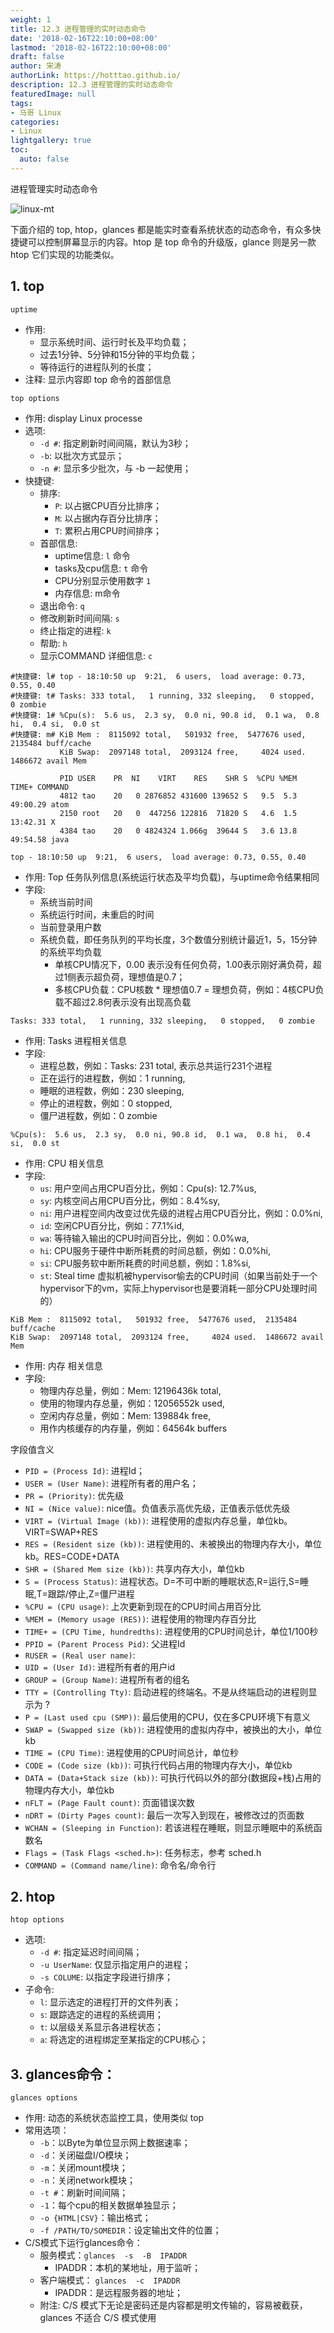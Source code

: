 ```yaml
---
weight: 1
title: 12.3 进程管理的实时动态命令
date: '2018-02-16T22:10:00+08:00'
lastmod: '2018-02-16T22:10:00+08:00'
draft: false
author: 宋涛
authorLink: https://hotttao.github.io/
description: 12.3 进程管理的实时动态命令
featuredImage: null
tags:
- 马哥 Linux
categories:
- Linux
lightgallery: true
toc:
  auto: false
---
```


进程管理实时动态命令

![linux-mt](/images/linux_mt/linux_mt.jpg)
<!-- more -->

下面介绍的 top, htop，glances 都是能实时查看系统状态的动态命令，有众多快捷键可以控制屏幕显示的内容。htop 是 top 命令的升级版，glance 则是另一款 htop 它们实现的功能类似。

## 1. top
`uptime`
- 作用:
    - 显示系统时间、运行时长及平均负载；
    - 过去1分钟、5分钟和15分钟的平均负载；
    - 等待运行的进程队列的长度；
- 注释: 显示内容即 top 命令的首部信息

`top options`
- 作用: display Linux processe
- 选项:
    - `-d #`: 指定刷新时间间隔，默认为3秒；
    - `-b`: 以批次方式显示；
    - `-n #`: 显示多少批次，与 -b 一起使用；
- 快捷键:
    - 排序:
        - `P`: 以占据CPU百分比排序；
        - `M`: 以占据内存百分比排序；
        - `T`: 累积占用CPU时间排序；
    - 首部信息:
        - uptime信息: `l` 命令
        - tasks及cpu信息: `t` 命令
        - CPU分别显示使用数字 `1`
        - 内存信息: m命令
    - 退出命令: `q`
    - 修改刷新时间间隔: `s`
    - 终止指定的进程: `k`
    - 帮助: `h`
    - 显示COMMAND 详细信息: `c`

```
#快捷键: l# top - 18:10:50 up  9:21,  6 users,  load average: 0.73, 0.55, 0.40
#快捷键: t# Tasks: 333 total,   1 running, 332 sleeping,   0 stopped,   0 zombie
#快捷键: 1# %Cpu(s):  5.6 us,  2.3 sy,  0.0 ni, 90.8 id,  0.1 wa,  0.8 hi,  0.4 si,  0.0 st
#快捷键: m# KiB Mem :  8115092 total,   501932 free,  5477676 used,  2135484 buff/cache
           KiB Swap:  2097148 total,  2093124 free,     4024 used.  1486672 avail Mem

           PID USER    PR  NI    VIRT    RES    SHR S  %CPU %MEM     TIME+ COMMAND          
           4812 tao    20   0 2876852 431600 139652 S   9.5  5.3   49:00.29 atom          
           2150 root   20   0  447256 122816  71820 S   4.6  1.5   13:42.31 X
           4384 tao    20   0 4824324 1.066g  39644 S   3.6 13.8   49:54.58 java
```

`top - 18:10:50 up  9:21,  6 users,  load average: 0.73, 0.55, 0.40`
- 作用: Top 任务队列信息(系统运行状态及平均负载)，与uptime命令结果相同
- 字段:
  - 系统当前时间
  - 系统运行时间，未重启的时间
  - 当前登录用户数
  - 系统负载，即任务队列的平均长度，3个数值分别统计最近1，5，15分钟的系统平均负载
    - 单核CPU情况下，0.00 表示没有任何负荷，1.00表示刚好满负荷，超过1侧表示超负荷，理想值是0.7；
    - 多核CPU负载：CPU核数 * 理想值0.7 = 理想负荷，例如：4核CPU负载不超过2.8何表示没有出现高负载

`Tasks: 333 total,   1 running, 332 sleeping,   0 stopped,   0 zombie`
- 作用: Tasks 进程相关信息
- 字段:
  - 进程总数，例如：Tasks: 231 total, 表示总共运行231个进程
  - 正在运行的进程数，例如：1 running,
  - 睡眠的进程数，例如：230 sleeping,
  - 停止的进程数，例如：0 stopped,
  - 僵尸进程数，例如：0 zombie

`%Cpu(s):  5.6 us,  2.3 sy,  0.0 ni, 90.8 id,  0.1 wa,  0.8 hi,  0.4 si,  0.0 st`
- 作用: CPU 相关信息
- 字段:
  - `us`: 用户空间占用CPU百分比，例如：Cpu(s): 12.7%us,
  - `sy`: 内核空间占用CPU百分比，例如：8.4%sy,
  - `ni`: 用户进程空间内改变过优先级的进程占用CPU百分比，例如：0.0%ni,
  - `id`: 空闲CPU百分比，例如：77.1%id,
  - `wa`: 等待输入输出的CPU时间百分比，例如：0.0%wa,
  - `hi`: CPU服务于硬件中断所耗费的时间总额，例如：0.0%hi,
  - `si`: CPU服务软中断所耗费的时间总额，例如：1.8%si,
  - `st`: Steal time 虚拟机被hypervisor偷去的CPU时间（如果当前处于一个hypervisor下的vm，实际上hypervisor也是要消耗一部分CPU处理时间的）

`KiB Mem :  8115092 total,   501932 free,  5477676 used,  2135484 buff/cache`  
`KiB Swap:  2097148 total,  2093124 free,     4024 used.  1486672 avail Mem`
- 作用: 内存 相关信息
- 字段:
  - 物理内存总量，例如：Mem: 12196436k total,
  - 使用的物理内存总量，例如：12056552k used,
  - 空闲内存总量，例如：Mem: 139884k free,
  - 用作内核缓存的内存量，例如：64564k buffers

字段值含义
- `PID = (Process Id)`: 进程Id；
- `USER = (User Name)`: 进程所有者的用户名；
- `PR = (Priority)`: 优先级
- `NI = (Nice value)`: nice值。负值表示高优先级，正值表示低优先级
- `VIRT = (Virtual Image (kb))`: 进程使用的虚拟内存总量，单位kb。VIRT=SWAP+RES
- `RES = (Resident size (kb))`: 进程使用的、未被换出的物理内存大小，单位kb。RES=CODE+DATA
- `SHR = (Shared Mem size (kb))`: 共享内存大小，单位kb
- `S = (Process Status)`: 进程状态。D=不可中断的睡眠状态,R=运行,S=睡眠,T=跟踪/停止,Z=僵尸进程
- `%CPU = (CPU usage)`: 上次更新到现在的CPU时间占用百分比
- `%MEM = (Memory usage (RES))`: 进程使用的物理内存百分比
- `TIME+ = (CPU Time, hundredths)`: 进程使用的CPU时间总计，单位1/100秒
- `PPID = (Parent Process Pid)`: 父进程Id
- `RUSER = (Real user name)`:
- `UID = (User Id)`: 进程所有者的用户id
- `GROUP = (Group Name)`: 进程所有者的组名
- `TTY = (Controlling Tty)`: 启动进程的终端名。不是从终端启动的进程则显示为 ?
- `P = (Last used cpu (SMP))`: 最后使用的CPU，仅在多CPU环境下有意义
- `SWAP = (Swapped size (kb))`: 进程使用的虚拟内存中，被换出的大小，单位kb
- `TIME = (CPU Time)`: 进程使用的CPU时间总计，单位秒
- `CODE = (Code size (kb))`: 可执行代码占用的物理内存大小，单位kb
- `DATA = (Data+Stack size (kb))`: 可执行代码以外的部分(数据段+栈)占用的物理内存大小，单位kb
- `nFLT = (Page Fault count)`: 页面错误次数
- `nDRT = (Dirty Pages count)`: 最后一次写入到现在，被修改过的页面数
- `WCHAN = (Sleeping in Function)`: 若该进程在睡眠，则显示睡眠中的系统函数名
- `Flags = (Task Flags <sched.h>)`: 任务标志，参考 sched.h
- `COMMAND = (Command name/line)`: 命令名/命令行

## 2. htop
`htop options`
- 选项:
    - `-d #`: 指定延迟时间间隔；
    - `-u UserName`: 仅显示指定用户的进程；
    - `-s COLUME`: 以指定字段进行排序；
- 子命令:
    - `l`: 显示选定的进程打开的文件列表；
    - `s`: 跟踪选定的进程的系统调用；
    - `t`: 以层级关系显示各进程状态；
    - `a`: 将选定的进程绑定至某指定的CPU核心；


## 3. glances命令：
`glances options`
- 作用: 动态的系统状态监控工具，使用类似 top
- 常用选项：
    - `-b`：以Byte为单位显示网上数据速率；
    - `-d`：关闭磁盘I/O模块；
    - `-m`：关闭mount模块；
    - `-n`：关闭network模块；
    - `-t #`：刷新时间间隔；
    - `-1`：每个cpu的相关数据单独显示；
    - `-o {HTML|CSV}`：输出格式；
    - `-f /PATH/TO/SOMEDIR`：设定输出文件的位置；
- C/S模式下运行glances命令：
    - 服务模式：`glances  -s  -B  IPADDR`
        - IPADDR：本机的某地址，用于监听；
    - 客户端模式： `glances  -c  IPADDR`
        - IPADDR：是远程服务器的地址；
    - 附注: C/S 模式下无论是密码还是内容都是明文传输的，容易被截获，glances 不适合 C/S 模式使用
